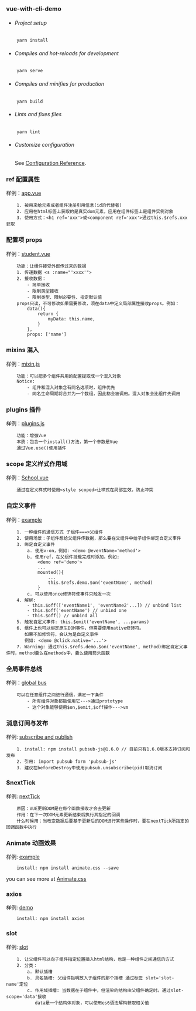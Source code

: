 ### vue-with-cli-demo

- ###### Project setup

```
    yarn install
```

- ###### Compiles and hot-reloads for development

```
    yarn serve
```

- ###### Compiles and minifies for production

```
    yarn build
```

- ###### Lints and fixes files

```
    yarn lint
```

- ###### Customize configuration
  See [Configuration Reference](https://cli.vuejs.org/config/).

### ref 配置属性

样例：[app.vue](./02_ref_props_src/App.vue)

```
    1. 被用来给元素或者组件注册引用信息(id的代替者)
    2. 应用在html标签上获取的是真实dom元素，应用在组件标签上是组件实例对象
    3. 使用方式：<h1 ref='xxx'>或<component ref='xxx'>通过this.$refs.xxx获取
```

### 配置项 props

样例：[student.vue](./02_ref_props_src/components/Student.vue)

```
    功能：让组件接受外部传过来的数据
    1. 传递数据 <s :name="'xxxx'">
    2. 接收数据：
        - 简单接收
        - 限制类型接收
        - 限制类型、限制必要性、指定默认值
    props只读，不可修改如果需要修改，须在data中定义局部属性接收props。例如：
        data(){
            return {
                myData: this.name,
            }
        },
        props: ['name']
```

### mixins 混入

样例：[mixin.js](./03_mixin_plugin_scoped_src/mixin.js)

```
    功能：可以把多个组件共用的配置提取成一个混入对象
    Notice:
        - 组件和混入对象含有同名选项时，组件优先
        - 同名生命周期将合并为一个数组，因此都会被调用。混入对象会比组件先调用
```

### plugins 插件

样例：[plugins.js](./03_mixin_plugin_scoped_src/plugins.js)

```
    功能：增强Vue
    本质：包含一个install()方法，第一个参数是Vue
    通过Vue.use()使用插件
```

### scope 定义样式作用域

样例：[School.vue](./03_mixin_plugin_scoped_src/components/School.vue)

```
    通过在定义样式时使用<style scoped>让样式在局部生效，防止冲突
```

### 自定义事件

样例：[example](./04_customEvent_src)

```
    1. 一种组件的通信方式 子组件===>父组件
    2. 使用场景：子组件想给父组件传数据，那么要在父组件中给子组件绑定自定义事件
    3. 绑定自定义事件
        a. 使用v-on，例如: <demo @eventName='method'>
        b. 使用ref，在父组件挂载完成时添加。例如:
            <demo ref='demo'>
            ...
            mounted(){
                ...
                this.$refs.demo.$on('eventName', method)
            }
        c. 可以使用once修饰符使事件只触发一次
    4. 解绑:
        - this.$off(['eventName1', 'eventName2'...]) // unbind list
        - this.$off('eventName') // unbind one
        - this.$off() // unbind all
    5. 触发自定义事件: this.$emit('eventName', ...params)
    6. 组件上也可以绑定原生DOM事件，但需要使用native修饰符。
       如果不加修饰符，会认为是自定义事件
       例如: <demo @click.native='...'>
    7. Warning: 通过this.$refs.demo.$on('eventName', method)绑定自定义事件时，method要么在methods中，要么使用箭头函数
```

### 全局事件总线

样例：[global bus](./05_global_bus_src/)

```
    可以在任意组件之间进行通信，满足一下条件
        - 所有组件对象都能使用它--->通过prototype
        - 这个对象能够使用$on,$emit,$off操作--->vm
```

### 消息订阅与发布

样例: [subscribe and publish](./06_subAndPub_src/)

```
    1. install: npm install pubsub-js@1.6.0 // 目前只有1.6.0版本支持订阅和发布
    2. 引用: import pubsub form 'pubsub-js'
    3. 建议在beforeDestroy中使用pubsub.unsubscribe(pid)取消订阅
```

### $nextTick

样例: [nextTick](./07_nextTick_src/)

```
    原因：VUE更新DOM是在每个函数接收才会去更新
    作用：在下一次DOM元素更新结束后执行其指定的回调
    什么时候用：当改变数据后要基于更新后的DOM进行某些操作时，要在nextTick所指定的回调函数中执行

```

### Animate 动画效果

样例: [example](./07_nextTick_src/components/Test.vue)

```
    install: npm install animate.css --save
```

you can see more at [Animate.css](https://animate.style/)


### axios

样例: [demo](./08_axios_src/components/Test.vue)

```
    install: npm install axios
```

### slot

样例: [slot](./09_slot-demo_src)

```
    1. 让父组件可以向子组件指定位置插入html结构，也是一种组件之间通信的方式
    2. 分类：
        a. 默认插槽
        b. 具名插槽: 父组件指明放入子组件的那个插槽 通过标签 slot='slot-name'定位
        c. 作用域插槽: 当数据在子组件中，但渲染的结构由父组件确定时。通过slot-scope='data'接收
           data是一个结构体对象，可以使用es6语法解构获取相关值
```